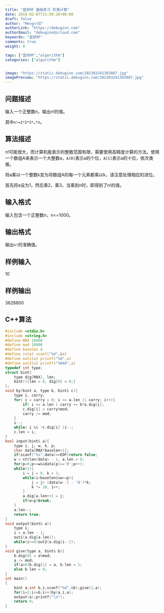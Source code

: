 ```yaml
---
title: "蓝桥杯 基础练习 阶乘计算"
date: 2019-02-07T21:59:28+08:00
draft: false
author: "Meng小羽"
authorLink: "https://debuginn.com"
authorEmail: "debuginn@icloud.com"
keywords: "蓝桥杯"
comments: true
weight: 0

tags: ["蓝桥杯","algorithm"]
categories: ["algorithm"]


image: "https://static.debuginn.com/202303241303887.jpg"
imagePreview: "https://static.debuginn.com/202303241303887.jpg"
---
```


## 问题描述

输入一个正整数n，输出n!的值。

其中`n!=1*2*3*…*n`。

## 算法描述

n!可能很大，而计算机能表示的整数范围有限，需要使用高精度计算的方法。使用一个数组A来表示一个大整数a，`A[0]`表示a的个位，`A[1]`表示a的十位，依次类推。 

将a乘以一个整数k变为将数组A的每一个元素都乘以k，请注意处理相应的进位。 

首先将a设为1，然后乘2，乘3，当乘到n时，即得到了n!的值。

## 输入格式

输入包含一个正整数n，n<=1000。

## 输出格式

输出`n!`的准确值。

## 样例输入

10

## 样例输出

3628800

## C++算法

```c
#include <stdio.h>
#include <string.h>
#define MAX 10000
#define mod 10000
#define baselen 4
#define in(a) scanf("%d",&a)
#define out1(a) printf("%d",a)
#define out2(a) printf("%04d",a)
typedef int type;
struct bint{
	type dig[MAX], len;
	bint(){len = 0, dig[0] = 0;}
};
void by(bint a, type b, bint& c){
	type i, carry;
	for( i = carry = 0; i <= a.len || carry; i++){
		if( i <= a.len ) carry += b*a.dig[i];
		c.dig[i] = carry%mod;
		carry /= mod;
	}
	i--;
	while( i && !c.dig[i] )i--;
	c.len = i;
}
bool input(bint& a){
	type i, j, w, k, p;
	char data[MAX*baselen+1];
	if(scanf("%s",data)==EOF)return false;
	w = strlen(data) - 1, a.len = 0;
	for(p=0;p<=w&&data[p]=='0';p++);
	while(1){
		i = j = 0, k = 1;
		while(i<baselen&&w>=p){
			j = j+ (data[w--] - '0')*k;
			k *= 10, i++;
		}
		a.dig[a.len++] = j;
		if(w<p)break;
	}
	a.len--;
	return true;
}
void output(bint& a){
	type i;
	i = a.len - 1;
	out1(a.dig[a.len]);
	while(i>=0)out2(a.dig[i--]);
}
void give(type a, bint& b){
	b.dig[0] = a%mod;
	a /= mod;
	if(a>0)b.dig[1] = a, b.len = 1;
	else b.len = 0;
}
int main()
{
	bint a;int b,i;scanf("%d",&b);give(1,a);
	for(i=2;i<=b;i++)by(a,i,a);
	output(a);printf("\n");
	return 0;
}
```
